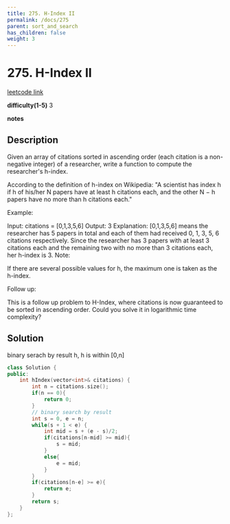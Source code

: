 ```yaml
---
title: 275. H-Index II
permalink: /docs/275
parent: sort_and_search
has_children: false
weight: 3
---
```

# 275. H-Index II

[leetcode link](https://leetcode.com/problems/h-index-ii/)

**difficulty(1-5)** 
3

**notes**   

## Description

Given an array of citations sorted in ascending order (each citation is a non-negative integer) of a researcher, write a function to compute the researcher's h-index.

According to the definition of h-index on Wikipedia: "A scientist has index h if h of his/her N papers have at least h citations each, and the other N − h papers have no more than h citations each."

Example:

Input: citations = [0,1,3,5,6]
Output: 3 
Explanation: [0,1,3,5,6] means the researcher has 5 papers in total and each of them had 
             received 0, 1, 3, 5, 6 citations respectively. 
             Since the researcher has 3 papers with at least 3 citations each and the remaining 
             two with no more than 3 citations each, her h-index is 3.
Note:

If there are several possible values for h, the maximum one is taken as the h-index.

Follow up:

This is a follow up problem to H-Index, where citations is now guaranteed to be sorted in ascending order.
Could you solve it in logarithmic time complexity?


## Solution

binary serach by result h, h is within [0,n]

```c++
class Solution {
public:
    int hIndex(vector<int>& citations) {
        int n = citations.size();
        if(n == 0){
            return 0;
        }
        // binary search by result
        int s = 0, e = n; 
        while(s + 1 < e) {
            int mid = s + (e - s)/2;
            if(citations[n-mid] >= mid){
                s = mid;
            }
            else{
                e = mid;
            }
        }
        if(citations[n-e] >= e){
            return e;
        }
        return s;
    }
};
```


<!-- 
Default label
{: .label }

Blue label
{: .label .label-blue }

Stable
{: .label .label-green }

New release
{: .label .label-purple }

Coming soon
{: .label .label-yellow }

Deprecated
{: .label .label-red } -->
